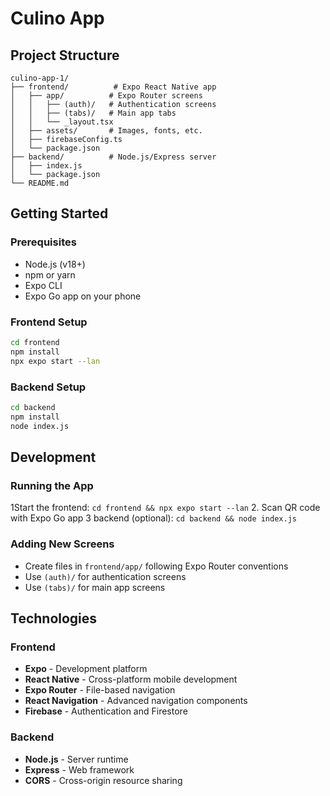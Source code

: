 # Culino App

## Project Structure

```
culino-app-1/
├── frontend/          # Expo React Native app
│   ├── app/          # Expo Router screens
│   │   ├── (auth)/   # Authentication screens
│   │   ├── (tabs)/   # Main app tabs
│   │   └── _layout.tsx
│   ├── assets/       # Images, fonts, etc.
│   ├── firebaseConfig.ts
│   └── package.json
├── backend/          # Node.js/Express server
│   ├── index.js
│   └── package.json
└── README.md
```

## Getting Started

### Prerequisites
- Node.js (v18+)
- npm or yarn
- Expo CLI
- Expo Go app on your phone

### Frontend Setup
```bash
cd frontend
npm install
npx expo start --lan
```

### Backend Setup
```bash
cd backend
npm install
node index.js
```

## Development

### Running the App
1Start the frontend: `cd frontend && npx expo start --lan`
2. Scan QR code with Expo Go app
3 backend (optional): `cd backend && node index.js`

### Adding New Screens
- Create files in `frontend/app/` following Expo Router conventions
- Use `(auth)/` for authentication screens
- Use `(tabs)/` for main app screens

## Technologies

### Frontend
- **Expo** - Development platform
- **React Native** - Cross-platform mobile development
- **Expo Router** - File-based navigation
- **React Navigation** - Advanced navigation components
- **Firebase** - Authentication and Firestore

### Backend
- **Node.js** - Server runtime
- **Express** - Web framework
- **CORS** - Cross-origin resource sharing
